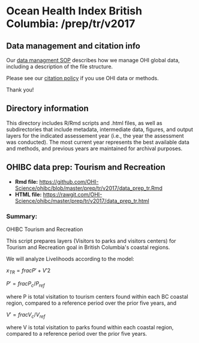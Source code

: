 # Ocean Health Index British Columbia: /prep/tr/v2017

<!--This folder describes the methods used to prepare data for _GOALNAME_ for the OHIBC assessment.

More information about this goal is available [here](http://ohi-science.org/goals/#artisanal-fishing-opportunities).

-->

## Data management and citation info

Our [data managment SOP](https://rawgit.com/OHI-Science/ohiprep/master/src/dataOrganization_SOP.html) describes how we manage OHI global data, including a description of the file structure.

Please see our [citation policy](http://ohi-science.org/citation-policy/) if you use OHI data or methods.

Thank you!

## Directory information

This directory includes R/Rmd scripts and .html files, as well as subdirectories that include metadata, intermediate data, figures, and output layers for the indicated assessement year (i.e., the year the assessment was conducted).  The most current year represents the best available data and methods, and previous years are maintained for archival purposes.

## OHIBC data prep: Tourism and Recreation

* __Rmd file:__ https://github.com/OHI-Science/ohibc/blob/master/prep/tr/v2017/data_prep_tr.Rmd 
* __HTML file:__ https://rawgit.com/OHI-Science/ohibc/master/prep/tr/v2017/data_prep_tr.html

### Summary:

OHIBC Tourism and Recreation

This script prepares layers (Visitors to parks and visitors centers) for Tourism and Recreation goal in 
British Columbia's coastal regions.  

We will analyze Livelihoods according to the model:

$x_{TR} = frac{P' + V'}{2}$

$P' = frac{P_c / P_{ref}}$

where P is total visitation to tourism centers found within each BC coastal region, compared to a reference period over the prior five years, and

$V' = frac{V_c / V_{ref}}$

where V is total visitation to parks found within each coastal region, compared to a reference period over the prior five years.



